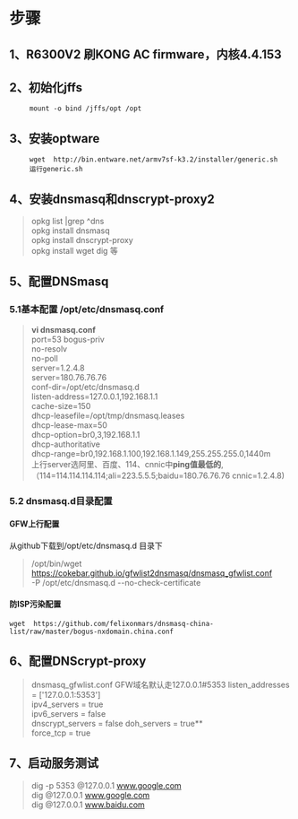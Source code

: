 # 步骤
## 1、R6300V2 刷KONG AC firmware，内核4.4.153   
## 2、初始化jffs  
         mount -o bind /jffs/opt /opt  
## 3、安装optware   
  
	     wget  http://bin.entware.net/armv7sf-k3.2/installer/generic.sh  
         运行generic.sh
##  4、安装dnsmasq和dnscrypt-proxy2  
> opkg list |grep ^dns  
> opkg install dnsmasq  
> opkg install  dnscrypt-proxy  
> opkg install wget dig 等
## 5、配置DNSmasq 
### 5.1基本配置 /opt/etc/dnsmasq.conf
> **vi dnsmasq.conf**  
> port=53
> bogus-priv  
> no-resolv  
> no-poll  
> server=1.2.4.8  
> server=180.76.76.76  
> conf-dir=/opt/etc/dnsmasq.d  
> listen-address=127.0.0.1,192.168.1.1  
> cache-size=150  
> dhcp-leasefile=/opt/tmp/dnsmasq.leases  
> dhcp-lease-max=50  
> dhcp-option=br0,3,192.168.1.1  
> dhcp-authoritative  
> dhcp-range=br0,192.168.1.100,192.168.1.149,255.255.255.0,1440m  
> 上行server选阿里、百度、114、cnnic中**ping值最低的**, 
> （114=114.114.114.114;ali=223.5.5.5;baidu=180.76.76.76 cnnic=1.2.4.8)  
### 5.2 dnsmasq.d目录配置  
#### GFW上行配置
从github下载到/opt/etc/dnsmasq.d 目录下
> /opt/bin/wget https://cokebar.github.io/gfwlist2dnsmasq/dnsmasq_gfwlist.conf   \
> -P /opt/etc/dnsmasq.d --no-check-certificate  
   
#### 防ISP污染配置 
    wget  https://github.com/felixonmars/dnsmasq-china-list/raw/master/bogus-nxdomain.china.conf	 
##  6、配置DNScrypt-proxy
> dnsmasq_gfwlist.conf GFW域名默认走127.0.0.1#5353
> listen_addresses = ['127.0.0.1:5353']  
> ipv4_servers = true  
> ipv6_servers = false  
> dnscrypt_servers = false
> doh_servers = true**  
> force_tcp = true      
##	 7、启动服务测试  
> dig -p 5353 @127.0.0.1 www.google.com  
> dig  @127.0.0.1 www.google.com  
> dig  @127.0.0.1 www.baidu.com  
	
	

	



